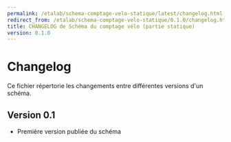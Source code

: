 ```yaml
---
permalink: /etalab/schema-comptage-velo-statique/latest/changelog.html
redirect_from: /etalab/schema-comptage-velo-statique/0.1.0/changelog.html
title: CHANGELOG de Schéma du comptage vélo (partie statique)
version: 0.1.0
---
```


# Changelog

Ce fichier répertorie les changements entre différentes versions d'un schéma.

## Version 0.1

- Première version publiée du schéma